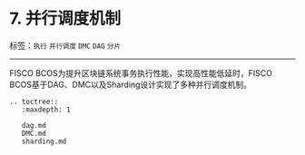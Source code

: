 # 7. 并行调度机制

标签：``执行`` ``并行调度`` ``DMC`` ``DAG``  ``分片``

----------

FISCO BCOS为提升区块链系统事务执行性能，实现高性能低延时，FISCO BCOS基于DAG、DMC以及Sharding设计实现了多种并行调度机制。

```eval_rst
.. toctree::
   :maxdepth: 1

   dag.md
   DMC.md
   sharding.md
```